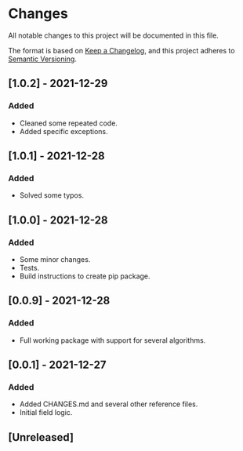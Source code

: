 # Changes
All notable changes to this project will be documented in this file.

The format is based on [Keep a Changelog](https://keepachangelog.com/en/1.0.0/),
and this project adheres to [Semantic Versioning](https://semver.org/spec/v2.0.0.html).

## [1.0.2] - 2021-12-29
### Added
- Cleaned some repeated code.
- Added specific exceptions.

## [1.0.1] - 2021-12-28
### Added
- Solved some typos.

## [1.0.0] - 2021-12-28
### Added
- Some minor changes.
- Tests.
- Build instructions to create pip package.

## [0.0.9] - 2021-12-28
### Added
- Full working package with support for several algorithms.

## [0.0.1] - 2021-12-27
### Added
- Added CHANGES.md and several other reference files.
- Initial field logic.

## [Unreleased]
